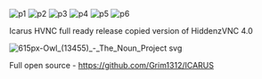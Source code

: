 ![p1](https://user-images.githubusercontent.com/108375436/187012747-d4170f37-bdd5-4cb1-934d-59a6c505b63b.png)
![p2](https://user-images.githubusercontent.com/108375436/187012750-04cc5db7-6bf7-4fbf-a822-ead9fbaea8f0.png)
![p3](https://user-images.githubusercontent.com/108375436/187012752-a612cc97-2243-4fc5-9642-04c0c6cb50ae.png)
![p4](https://user-images.githubusercontent.com/108375436/187012753-533a0669-3e2a-4ba7-9f4c-50351e2a0891.png)
![p5](https://user-images.githubusercontent.com/108375436/187012754-0cbcbeff-2803-4226-85c6-f6318642ab25.png)
![p6](https://user-images.githubusercontent.com/108375436/187012755-56859483-35df-4e21-961f-ee8c964dcf2f.png)


Icarus HVNC full ready release copied version of HiddenzVNC 4.0


![615px-Owl_(13455)_-_The_Noun_Project svg](https://user-images.githubusercontent.com/108375436/187012541-1be69c47-19a3-46f9-aa97-401bdad33f70.png)

Full open source - https://github.com/Grim1312/ICARUS
